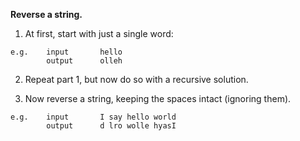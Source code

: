 **Reverse a string.**

1. At first, start with just a single word:

```
e.g.    input       hello
        output      olleh
```

2. Repeat part 1, but now do so with a recursive solution.

3. Now reverse a string, keeping the spaces intact (ignoring them).

```
e.g.    input       I say hello world
        output      d lro wolle hyasI
```